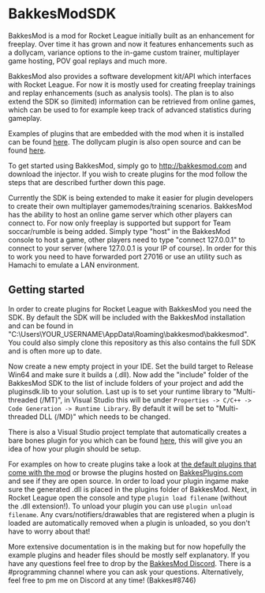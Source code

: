# BakkesModSDK
BakkesMod is a mod for Rocket League initially built as an enhancement for freeplay. Over time it has grown and now it features enhancements such as a dollycam, variance options to the in-game custom trainer, multiplayer game hosting, POV goal replays and much more.

BakkesMod also provides a software development kit/API which interfaces with Rocket League. For now it is mostly used for creating freeplay trainings and replay enhancements (such as analysis tools). The plan is to also extend the SDK so (limited) information can be retrieved from online games, which can be used to for example keep track of advanced statistics during gameplay.

Examples of plugins that are embedded with the mod when it is installed can be found [here](https://github.com/Bakkes/BakkesMod2-Plugins). The dollycam plugin is also open source and can be found [here](https://github.com/Bakkes/DollyCamPlugin2).

To get started using BakkesMod, simply go to http://bakkesmod.com and download the injector. If you wish to create plugins for the mod follow the steps that are described further down this page.

Currently the SDK is being extended to make it easier for plugin developers to create their own multiplayer gamemodes/training scenarios. BakkesMod has the ability to host an online game server which other players can connect to. For now only freeplay is supported but support for Team soccar/rumble is being added. Simply type "host" in the BakkesMod console to host a game, other players need to type "connect 127.0.0.1" to connect to your server (where 127.0.0.1 is your IP of course). In order for this to work you need to have forwarded port 27016 or use an utility such as Hamachi to emulate a LAN environment.

## Getting started
In order to create plugins for Rocket League with BakkesMod you need the SDK. By default the SDK will be included with the BakkesMod installation and can be found in "C:\Users\YOUR_USERNAME\AppData\Roaming\bakkesmod\bakkesmod". You could also simply clone this repository as this also contains the full SDK and is often more up to date.

Now create a new empty project in your IDE. Set the build target to Release Win64 and make sure it builds a (.dll). Now add the "include" folder of the BakkesMod SDK to the list of include folders of your project and add the pluginsdk.lib to your solution. Last up is to set your runtime library to "Multi-threaded (/MT)", in Visual Studio this will be under `Properties -> C/C++ -> Code Generation -> Runtime Library`. By default it will be set to "Multi-threaded DLL (/MD)" which needs to be changed.

There is also a Visual Studio project template that automatically creates a bare bones plugin for you which can be found [here](https://github.com/Martinii89/BakkesmodPluginTemplate/), this will give you an idea of how your plugin should be setup.

For examples on how to create plugins take a look at [the default plugins that come with the mod](https://github.com/Bakkes/BakkesMod2-Plugins) or browse the plugins hosted on [BakkesPlugins.com](https://bakkesplugins.com/) and see if they are open source. In order to load your plugin ingame make sure the generated .dll is placed in the plugins folder of BakkesMod. Next, in Rocket League open the console and type ```plugin load filename``` (without the .dll extension!). To unload your plugin you can use ```plugin unload filename```. Any cvars/notifiers/drawables that are registered when a plugin is loaded are automatically removed when a plugin is unloaded, so you don't have to worry about that!

More extensive documentation is in the making but for now hopefully the example plugins and header files should be mostly self explanatory. If you have any questions feel free to drop by the [BakkesMod Discord](https://discordapp.com/invite/HsM6kAR). There is a #programming channel where you can ask your questions. Alternatively, feel free to pm me on Discord at any time! (Bakkes#8746)